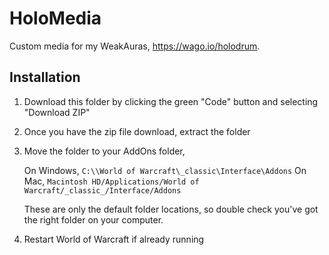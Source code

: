 # HoloMedia

Custom media for my WeakAuras, https://wago.io/holodrum.

## Installation

1. Download this folder by clicking the green "Code" button and selecting "Download ZIP"
1. Once you have the zip file download, extract the folder
1. Move the folder to your AddOns folder,

   On Windows, `C:\\World of Warcraft\_classic\Interface\Addons`
   On Mac, `Macintosh HD/Applications/World of Warcraft/_classic_/Interface/Addons`

   These are only the default folder locations, so double check you've got the right folder on your computer.
1. Restart World of Warcraft if already running
